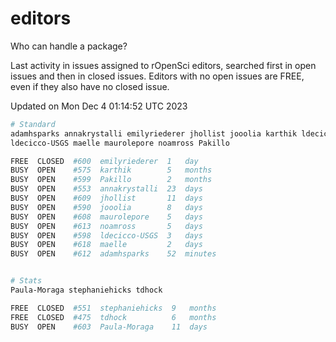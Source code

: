 # editors

Who can handle a package?

Last activity in issues assigned to rOpenSci editors, searched first in open
issues and then in closed issues. Editors with no open issues are FREE, even if
they also have no closed issue.


Updated on Mon Dec 4 01:14:52 UTC 2023

```bash
# Standard
adamhsparks annakrystalli emilyriederer jhollist jooolia karthik ldecicco
ldecicco-USGS maelle maurolepore noamross Pakillo

FREE  CLOSED  #600  emilyriederer  1   day
BUSY  OPEN    #575  karthik        5   months
BUSY  OPEN    #599  Pakillo        2   months
BUSY  OPEN    #553  annakrystalli  23  days
BUSY  OPEN    #609  jhollist       11  days
BUSY  OPEN    #590  jooolia        8   days
BUSY  OPEN    #608  maurolepore    5   days
BUSY  OPEN    #613  noamross       5   days
BUSY  OPEN    #598  ldecicco-USGS  3   days
BUSY  OPEN    #618  maelle         2   days
BUSY  OPEN    #612  adamhsparks    52  minutes


# Stats
Paula-Moraga stephaniehicks tdhock

FREE  CLOSED  #551  stephaniehicks  9   months
FREE  CLOSED  #475  tdhock          6   months
BUSY  OPEN    #603  Paula-Moraga    11  days
```
